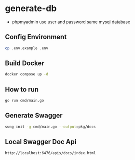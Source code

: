 # generate-db

- phpmyadmin use user and password same mysql database

## Config Environment

```bash
cp .env.example .env
```

## Build Docker

```bash
docker compose up -d
```

## How to run

```bash
go run cmd/main.go
```

## Generate Swagger

```bash
swag init -g cmd/main.go --output=pkg/docs
```

## Local Swagger Doc Api

```bash
http://localhost:6476/apis/docs/index.html
```
